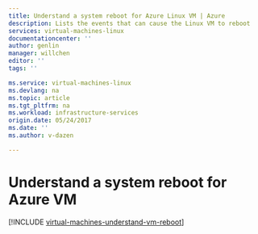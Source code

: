 ```yaml
---
title: Understand a system reboot for Azure Linux VM | Azure
description: Lists the events that can cause the Linux VM to reboot
services: virtual-machines-linux
documentationcenter: ''
author: genlin
manager: willchen
editor: ''
tags: ''

ms.service: virtual-machines-linux
ms.devlang: na
ms.topic: article
ms.tgt_pltfrm: na
ms.workload: infrastructure-services
origin.date: 05/24/2017
ms.date: ''
ms.author: v-dazen

---
```


# Understand a system reboot for Azure VM

[!INCLUDE [virtual-machines-understand-vm-reboot](../../../includes/virtual-machines-understand-vm-reboot.md)]